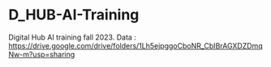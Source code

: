 # D_HUB-AI-Training
Digital Hub AI training fall 2023.
Data : https://drive.google.com/drive/folders/1Lh5ejpggoCboNR_CbIBrAGXDZDmqNw-m?usp=sharing
